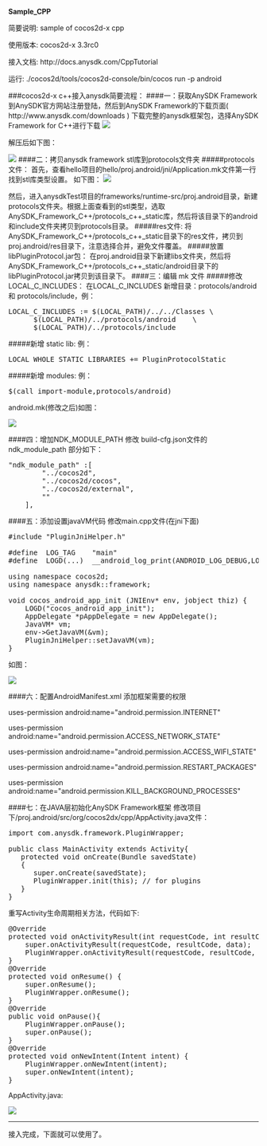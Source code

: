 <b>Sample_CPP</b>
<p>简要说明: sample of cocos2d-x cpp</p>
<p>使用版本: cocos2d-x 3.3rc0</p>
<p>接入文档: http://docs.anysdk.com/CppTutorial</p>
<p>运行: ./cocos2d/tools/cocos2d-console/bin/cocos run -p android</p>
###cocos2d-x c++接入anysdk简要流程：
####一：获取AnySDK Framework
到AnySDK官方网站注册登陆，然后到AnySDK Framework的下载页面( http://www.anysdk.com/downloads ) 下载完整的anysdk框架包，选择AnySDK Framework for C++进行下载

<img src="md_img/cpp_download.jpg">

解压后如下图：

<img src="md_img/cpp_framework.jpg">
####二：拷贝anysdk framework stl库到protocols文件夹
#####protocols文件：
首先，查看hello项目的hello/proj.android/jni/Application.mk文件第一行找到stl库类型设置。 如下图：

<img src="md_img/cpp_stl.jpg">

然后，进入anysdkTest项目的frameworks/runtime-src/proj.android目录，新建protocols文件夹。根据上面查看到的stl类型，选取AnySDK_Framework_C++/protocols_c++_static库，然后将该目录下的android和include文件夹拷贝到protocols目录。
#####res文件:
将AnySDK_Framework_C++/protocols_c++_static目录下的res文件，拷贝到proj.android/res目录下，注意选择合并，避免文件覆盖。
#####放置libPluginProtocol.jar包：
在proj.android目录下新建libs文件夹，然后将AnySDK_Framework_C++/protocols_c++_static/android目录下的libPluginProtocol.jar拷贝到该目录下。
####三：编辑 mk 文件
#####修改LOCAL_C_INCLUDES：
在LOCAL_C_INCLUDES 新增目录：protocols/android  和 protocols/include，例：
<pre>
LOCAL_C_INCLUDES := $(LOCAL_PATH)/../../Classes	\
      $(LOCAL_PATH)/../protocols/android	\
      $(LOCAL_PATH)/../protocols/include
</pre>
#####新增 static lib:
例：
<pre>LOCAL_WHOLE_STATIC_LIBRARIES += PluginProtocolStatic</pre>
#####新增 modules:
例：
<pre>$(call import-module,protocols/android)</pre>
android.mk(修改之后)如图：

<img src="md_img/cpp_androidmk.jpg">

####四：增加NDK_MODULE_PATH
修改 build-cfg.json文件的 ndk_module_path 部分如下：
<pre>
"ndk_module_path" :[
        "../cocos2d",
        "../cocos2d/cocos",
        "../cocos2d/external",
        ""
    ],
</pre>
####五：添加设置javaVM代码
修改main.cpp文件(在jni下面)
<pre>
#include "PluginJniHelper.h"
    
#define  LOG_TAG    "main"
#define  LOGD(...)  __android_log_print(ANDROID_LOG_DEBUG,LOG_TAG,__VA_ARGS__)
    
using namespace cocos2d;
using namespace anysdk::framework;
    
void cocos_android_app_init (JNIEnv* env, jobject thiz) {
    LOGD("cocos_android_app_init");
    AppDelegate *pAppDelegate = new AppDelegate();
    JavaVM* vm;
    env->GetJavaVM(&vm);
    PluginJniHelper::setJavaVM(vm);
}
</pre>
如图：

<img src="md_img/cpp_main.jpg">

####六：配置AndroidManifest.xml 添加框架需要的权限


uses-permission android:name="android.permission.INTERNET" 

uses-permission android:name="android.permission.ACCESS_NETWORK_STATE" 

uses-permission android:name="android.permission.ACCESS_WIFI_STATE" 

uses-permission android:name="android.permission.RESTART_PACKAGES" 

uses-permission  android:name="android.permission.KILL_BACKGROUND_PROCESSES" 

####七：在JAVA层初始化AnySDK Framework框架
修改项目下/proj.android/src/org/cocos2dx/cpp/AppActivity.java文件：
<pre>
import com.anysdk.framework.PluginWrapper;
   
public class MainActivity extends Activity{
   protected void onCreate(Bundle savedState)
   {
      super.onCreate(savedState);
      PluginWrapper.init(this); // for plugins
   }
}
</pre>
重写Activity生命周期相关方法，代码如下:
<pre>
@Override
protected void onActivityResult(int requestCode, int resultCode, Intent data){
	super.onActivityResult(requestCode, resultCode, data);
	PluginWrapper.onActivityResult(requestCode, resultCode, data);
}
@Override
protected void onResume() {
    super.onResume();
    PluginWrapper.onResume();
}
@Override
public void onPause(){
    PluginWrapper.onPause();
    super.onPause();
}
@Override
protected void onNewIntent(Intent intent) {
    PluginWrapper.onNewIntent(intent);
    super.onNewIntent(intent);
}
</pre>
AppActivity.java:

<img src="md_img/cpp_AppActivity.jpg">

------------------
接入完成，下面就可以使用了。